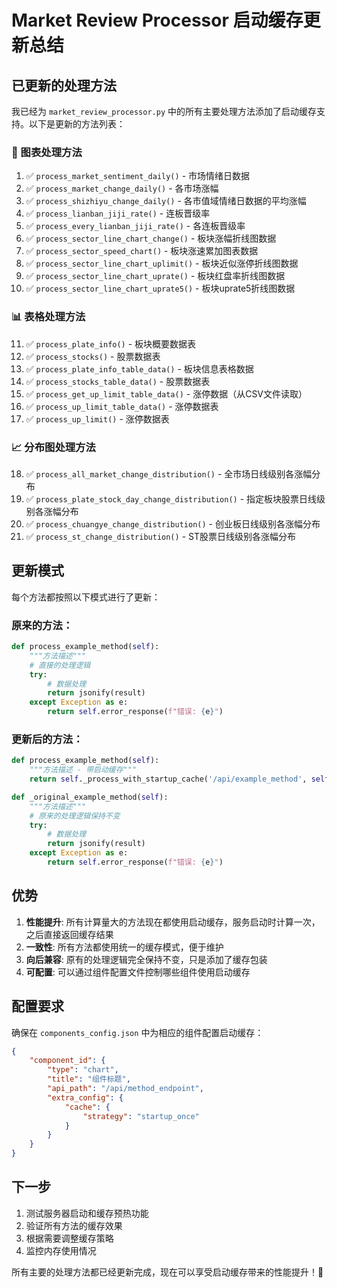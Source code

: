 # Market Review Processor 启动缓存更新总结

## 已更新的处理方法

我已经为 `market_review_processor.py` 中的所有主要处理方法添加了启动缓存支持。以下是更新的方法列表：

### 🔄 图表处理方法
1. ✅ `process_market_sentiment_daily()` - 市场情绪日数据
2. ✅ `process_market_change_daily()` - 各市场涨幅
3. ✅ `process_shizhiyu_change_daily()` - 各市值域情绪日数据的平均涨幅
4. ✅ `process_lianban_jiji_rate()` - 连板晋级率
5. ✅ `process_every_lianban_jiji_rate()` - 各连板晋级率
6. ✅ `process_sector_line_chart_change()` - 板块涨幅折线图数据
7. ✅ `process_sector_speed_chart()` - 板块涨速累加图表数据
8. ✅ `process_sector_line_chart_uplimit()` - 板块近似涨停折线图数据
9. ✅ `process_sector_line_chart_uprate()` - 板块红盘率折线图数据
10. ✅ `process_sector_line_chart_uprate5()` - 板块uprate5折线图数据

### 📊 表格处理方法
11. ✅ `process_plate_info()` - 板块概要数据表
12. ✅ `process_stocks()` - 股票数据表
13. ✅ `process_plate_info_table_data()` - 板块信息表格数据
14. ✅ `process_stocks_table_data()` - 股票数据表
15. ✅ `process_get_up_limit_table_data()` - 涨停数据（从CSV文件读取）
16. ✅ `process_up_limit_table_data()` - 涨停数据表
17. ✅ `process_up_limit()` - 涨停数据表

### 📈 分布图处理方法
18. ✅ `process_all_market_change_distribution()` - 全市场日线级别各涨幅分布
19. ✅ `process_plate_stock_day_change_distribution()` - 指定板块股票日线级别各涨幅分布
20. ✅ `process_chuangye_change_distribution()` - 创业板日线级别各涨幅分布
21. ✅ `process_st_change_distribution()` - ST股票日线级别各涨幅分布

## 更新模式

每个方法都按照以下模式进行了更新：

### 原来的方法：
```python
def process_example_method(self):
    """方法描述"""
    # 直接的处理逻辑
    try:
        # 数据处理
        return jsonify(result)
    except Exception as e:
        return self.error_response(f"错误: {e}")
```

### 更新后的方法：
```python
def process_example_method(self):
    """方法描述 - 带启动缓存"""
    return self._process_with_startup_cache('/api/example_method', self._original_example_method)

def _original_example_method(self):
    """方法描述"""
    # 原来的处理逻辑保持不变
    try:
        # 数据处理
        return jsonify(result)
    except Exception as e:
        return self.error_response(f"错误: {e}")
```

## 优势

1. **性能提升**: 所有计算量大的方法现在都使用启动缓存，服务启动时计算一次，之后直接返回缓存结果
2. **一致性**: 所有方法都使用统一的缓存模式，便于维护
3. **向后兼容**: 原有的处理逻辑完全保持不变，只是添加了缓存包装
4. **可配置**: 可以通过组件配置文件控制哪些组件使用启动缓存

## 配置要求

确保在 `components_config.json` 中为相应的组件配置启动缓存：

```json
{
    "component_id": {
        "type": "chart",
        "title": "组件标题",
        "api_path": "/api/method_endpoint",
        "extra_config": {
            "cache": {
                "strategy": "startup_once"
            }
        }
    }
}
```

## 下一步

1. 测试服务器启动和缓存预热功能
2. 验证所有方法的缓存效果
3. 根据需要调整缓存策略
4. 监控内存使用情况

所有主要的处理方法都已经更新完成，现在可以享受启动缓存带来的性能提升！🚀
